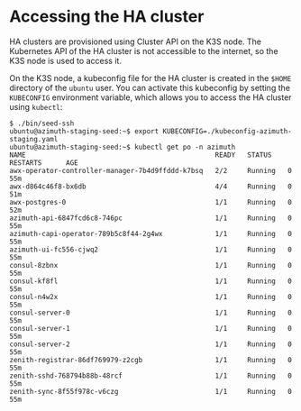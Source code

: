# Accessing the HA cluster

HA clusters are provisioned using Cluster API on the K3S node. The Kubernetes API of the
HA cluster is not accessible to the internet, so the K3S node is used to access it.

On the K3S node, a kubeconfig file for the HA cluster is created in the `$HOME` directory
of the `ubuntu` user. You can activate this kubeconfig by setting the `KUBECONFIG` environment
variable, which allows you to access the HA cluster using `kubectl`:

```
$ ./bin/seed-ssh
ubuntu@azimuth-staging-seed:~$ export KUBECONFIG=./kubeconfig-azimuth-staging.yaml
ubuntu@azimuth-staging-seed:~$ kubectl get po -n azimuth
NAME                                               READY   STATUS    RESTARTS      AGE
awx-operator-controller-manager-7b4d9ffddd-k7bsq   2/2     Running   0             55m
awx-d864c46f8-bx6db                                4/4     Running   0             51m
awx-postgres-0                                     1/1     Running   0             52m
azimuth-api-6847fcd6c8-746pc                       1/1     Running   0             55m
azimuth-capi-operator-789b5c8f44-2g4wx             1/1     Running   0             55m
azimuth-ui-fc556-cjwq2                             1/1     Running   0             55m
consul-8zbnx                                       1/1     Running   0             55m
consul-kf8fl                                       1/1     Running   0             55m
consul-n4w2x                                       1/1     Running   0             55m
consul-server-0                                    1/1     Running   0             55m
consul-server-1                                    1/1     Running   0             55m
consul-server-2                                    1/1     Running   0             55m
zenith-registrar-86df769979-z2cgb                  1/1     Running   0             55m
zenith-sshd-768794b88b-48rcf                       1/1     Running   0             55m
zenith-sync-8f55f978c-v6czg                        1/1     Running   0             55m
```
